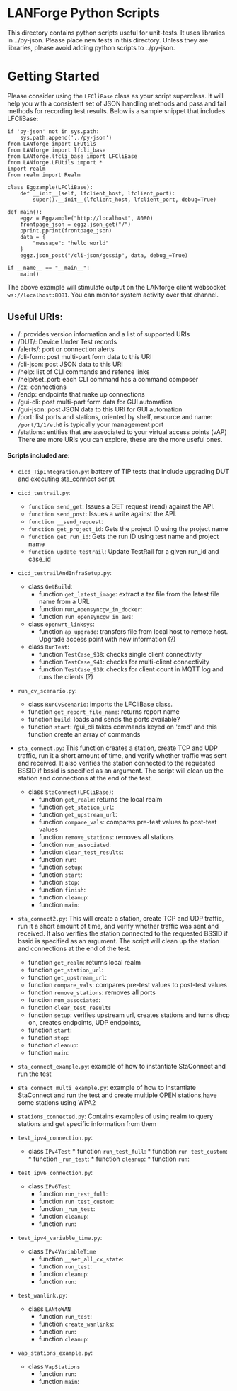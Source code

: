 # LANForge Python Scripts 
This directory contains python scripts useful for unit-tests.  It uses libraries in ../py-json. Please place new tests in this directory. Unless they are libraries, please avoid adding python scripts to ../py-json.

# Getting Started
Please consider using the `LFCliBase` class as your script superclass. It will help you with a consistent set of JSON handling methods and pass and fail methods for recording test results. Below is a sample snippet that includes LFCliBase:

    if 'py-json' not in sys.path:
        sys.path.append('../py-json')
    from LANforge import LFUtils
    from LANforge import lfcli_base
    from LANforge.lfcli_base import LFCliBase
    from LANforge.LFUtils import *
    import realm
    from realm import Realm
    
    class Eggzample(LFCliBase):
        def __init__(self, lfclient_host, lfclient_port):
            super().__init__(lfclient_host, lfclient_port, debug=True)
    
    def main():
        eggz = Eggzample("http://localhost", 8080)
        frontpage_json = eggz.json_get("/")
        pprint.pprint(frontpage_json)
        data = {
            "message": "hello world"
        }
        eggz.json_post("/cli-json/gossip", data, debug_=True)
        
    if __name__ == "__main__":
        main()

The above example will stimulate output on the LANforge client websocket `ws://localhost:8081`. You can monitor system activity over that channel.

## Useful URIs:
* /: provides version information and a list of supported URIs
* /DUT/: Device Under Test records
* /alerts/: port or connection alerts
* /cli-form: post multi-part form data to this URI
* /cli-json: post JSON data to this URI
* /help: list of CLI commands and refence links
* /help/set_port: each CLI command has a command composer
* /cx: connections
* /endp: endpoints that make up connections
* /gui-cli: post multi-part form data for GUI automation
* /gui-json: post JSON data to this URI for GUI automation
* /port: list ports and stations, oriented by shelf, resource and name: `/port/1/1/eth0` is typically your management port
* /stations: entities that are associated to your virtual access points (vAP)
There are more URIs you can explore, these are the more useful ones.

#### Scripts included are: 

* `cicd_TipIntegration.py`: battery of TIP tests that include upgrading DUT and executing sta_connect script

* `cicd_testrail.py`: 
  * `function send_get`: Issues a GET request (read) against the API.
  * `function send_post`: Issues a write against the API.
  * `function __send_request`: 
  * `function get_project_id`: Gets the project ID using the project name
  * `function get_run_id`: Gets the run ID using test name and project name
  * `function update_testrail`: Update TestRail for a given run_id and case_id

* `cicd_testrailAndInfraSetup.py`:
  * class `GetBuild`:
     * function `get_latest_image`: extract a tar file from the latest file name from a URL
     * function run_`opensyncgw_in_docker`:
     * function `run_opensyncgw_in_aws`:
  * class `openwrt_linksys`:
    * function `ap_upgrade`: transfers file from local host to remote host. Upgrade access point with new information (?)
  * class `RunTest`:
    * function `TestCase_938`: checks single client connectivity
    * function `TestCase_941`: checks for multi-client connectivity
    * function `TestCase_939`: checks for client count in MQTT log and runs the clients (?)

* `run_cv_scenario.py`:
   * class `RunCvScenario`: imports the LFCliBase class.
    * function `get_report_file_name`: returns report name
    * function `build`: loads and sends the ports available? 
    * function `start`: /gui_cli takes commands keyed on 'cmd' and this function create an array of commands
* `sta_connect.py`:  This function creates a station, create TCP and UDP traffic, run it a short amount of time,
  and verify whether traffic was sent and received.  It also verifies the station connected
  to the requested BSSID if bssid is specified as an argument.
  The script will clean up the station and connections at the end of the test.
    * class `StaConnect(LFCliBase)`:
        * function `get_realm`: returns the local realm
        * function `get_station_url`:
        * function `get_upstream_url`:
        * function `compare_vals`: compares pre-test values to post-test values
        * function `remove_stations`: removes all stations
        * function `num_associated`:
        * function `clear_test_results`:
        * function `run`: 
        * function `setup`:
        * function `start`:
        * function `stop`:
        * function `finish`:
        * function `cleanup`:
        * function `main`:
* `sta_connect2.py`: This will create a station, create TCP and UDP traffic, run it a short amount of time,
  and verify whether traffic was sent and received.  It also verifies the station connected
  to the requested BSSID if bssid is specified as an argument. The script will clean up the station and connections at the end of the test.
    * function `get_realm`: returns local realm
    * function `get_station_url`:
    * function `get_upstream_url`:
    * function `compare_vals`: compares pre-test values to post-test values
    * function `remove_stations`: removes all ports
    * function `num_associated`: 
    * function `clear_test_results`
    * function `setup`: verifies upstream url, creates stations and turns dhcp on, creates endpoints,
    UDP endpoints,  
    * function `start`: 
    * function `stop`:
    * function `cleanup`:
    * function `main`: 

* `sta_connect_example.py`: example of how to instantiate StaConnect and run the test

* `sta_connect_multi_example.py`: example of how to instantiate StaConnect and run the test and create multiple OPEN stations,have 
some stations using WPA2 

* `stations_connected.py`: Contains examples of using realm to query stations and get specific information from them

* `test_ipv4_connection.py`:
  * class `IPv4Test`
        * function `run_test_full`:
        * function `run test_custom`:
        * function `_run_test`:
        * function `cleanup`: 
        * function `run`:

* `test_ipv6_connection.py`:
     * class `IPv6Test`
        * function `run_test_full`:
        * function `run test_custom`:
        * function `_run_test`:
        * function `cleanup`: 
        * function `run`:

* `test_ipv4_variable_time.py`:
     * class `IPv4VariableTime`
        * function `__set_all_cx_state`:
        * function `run_test`:
        * function `cleanup`:
        * function `run`:

* `test_wanlink.py`:
   * class `LANtoWAN`
      * function `run_test`:
      * function `create_wanlinks`:
      * function `run`:
      * function `cleanup`:

* `vap_stations_example.py`:
    * class `VapStations`
      * function `run`:
      * function `main`:



